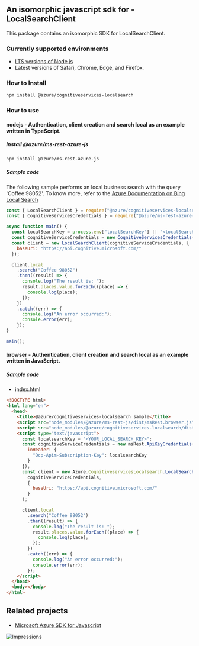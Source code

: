 ## An isomorphic javascript sdk for - LocalSearchClient

This package contains an isomorphic SDK for LocalSearchClient.

### Currently supported environments

- [LTS versions of Node.js](https://nodejs.org/about/releases/)
- Latest versions of Safari, Chrome, Edge, and Firefox.

### How to Install

```bash
npm install @azure/cognitiveservices-localsearch
```

### How to use

#### nodejs - Authentication, client creation and search local as an example written in TypeScript.

##### Install @azure/ms-rest-azure-js

```bash
npm install @azure/ms-rest-azure-js
```

##### Sample code

The following sample performs an local business search with the query 'Coffee 98052'. To know more, refer to the [Azure Documentation on Bing Local Search](https://docs.microsoft.com/azure/cognitive-services/bing-local-business-search/)

```javascript
const { LocalSearchClient } = require("@azure/cognitiveservices-localsearch");
const { CognitiveServicesCredentials } = require("@azure/ms-rest-azure-js");

async function main() {
  const localSearchKey = process.env["localSearchKey"] || "<localSearchKey>";
  const cognitiveServiceCredentials = new CognitiveServicesCredentials(localSearchKey);
  const client = new LocalSearchClient(cognitiveServiceCredentials, {
    baseUri: "https://api.cognitive.microsoft.com/"
  });

  client.local
    .search("Coffee 98052")
    .then((result) => {
      console.log("The result is: ");
      result.places.value.forEach((place) => {
        console.log(place);
      });
    })
    .catch((err) => {
      console.log("An error occurred:");
      console.error(err);
    });
}

main();
```

#### browser - Authentication, client creation and search local as an example written in JavaScript.

##### Sample code

- index.html

```html
<!DOCTYPE html>
<html lang="en">
  <head>
    <title>@azure/cognitiveservices-localsearch sample</title>
    <script src="node_modules/@azure/ms-rest-js/dist/msRest.browser.js"></script>
    <script src="node_modules/@azure/cognitiveservices-localsearch/dist/cognitiveservices-localsearch.js"></script>
    <script type="text/javascript">
      const localsearchKey = "<YOUR_LOCAL_SEARCH_KEY>";
      const cognitiveServiceCredentials = new msRest.ApiKeyCredentials({
        inHeader: {
          "Ocp-Apim-Subscription-Key": localsearchKey
        }
      });
      const client = new Azure.CognitiveservicesLocalsearch.LocalSearchClient(
        cognitiveServiceCredentials,
        {
          baseUri: "https://api.cognitive.microsoft.com/"
        }
      );

      client.local
        .search("Coffee 98052")
        .then((result) => {
          console.log("The result is: ");
          result.places.value.forEach((place) => {
            console.log(place);
          });
        })
        .catch((err) => {
          console.log("An error occurred:");
          console.error(err);
        });
    </script>
  </head>
  <body></body>
</html>
```

## Related projects

- [Microsoft Azure SDK for Javascript](https://github.com/Azure/azure-sdk-for-js)

![Impressions](https://azure-sdk-impressions.azurewebsites.net/api/impressions/azure-sdk-for-js%2Fsdk%2Fcognitiveservices%2Fcognitiveservices-localsearch%2FREADME.png)
